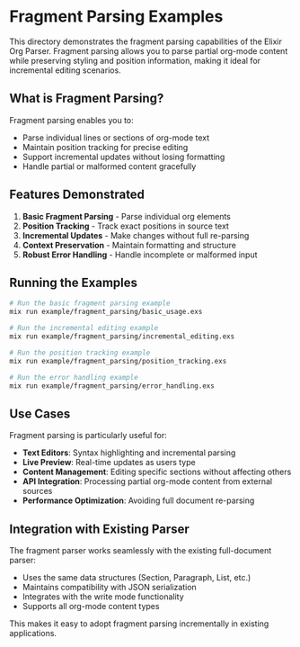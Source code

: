 # Fragment Parsing Examples

This directory demonstrates the fragment parsing capabilities of the Elixir Org Parser. Fragment parsing allows you to parse partial org-mode content while preserving styling and position information, making it ideal for incremental editing scenarios.

## What is Fragment Parsing?

Fragment parsing enables you to:

- Parse individual lines or sections of org-mode text
- Maintain position tracking for precise editing
- Support incremental updates without losing formatting
- Handle partial or malformed content gracefully

## Features Demonstrated

1. **Basic Fragment Parsing** - Parse individual org elements
2. **Position Tracking** - Track exact positions in source text
3. **Incremental Updates** - Make changes without full re-parsing
4. **Context Preservation** - Maintain formatting and structure
5. **Robust Error Handling** - Handle incomplete or malformed input

## Running the Examples

```bash
# Run the basic fragment parsing example
mix run example/fragment_parsing/basic_usage.exs

# Run the incremental editing example
mix run example/fragment_parsing/incremental_editing.exs

# Run the position tracking example
mix run example/fragment_parsing/position_tracking.exs

# Run the error handling example
mix run example/fragment_parsing/error_handling.exs
```

## Use Cases

Fragment parsing is particularly useful for:

- **Text Editors**: Syntax highlighting and incremental parsing
- **Live Preview**: Real-time updates as users type
- **Content Management**: Editing specific sections without affecting others
- **API Integration**: Processing partial org-mode content from external sources
- **Performance Optimization**: Avoiding full document re-parsing

## Integration with Existing Parser

The fragment parser works seamlessly with the existing full-document parser:

- Uses the same data structures (Section, Paragraph, List, etc.)
- Maintains compatibility with JSON serialization
- Integrates with the write mode functionality
- Supports all org-mode content types

This makes it easy to adopt fragment parsing incrementally in existing applications.